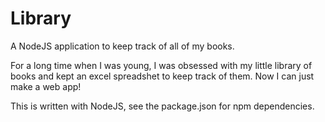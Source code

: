 # Library
A NodeJS application to keep track of all of my books.

For a long time when I was young, I was obsessed with my little library of books and kept an excel spreadshet to keep track of them. Now I can just make a web app!

This is written with NodeJS, see the package.json for npm dependencies.
